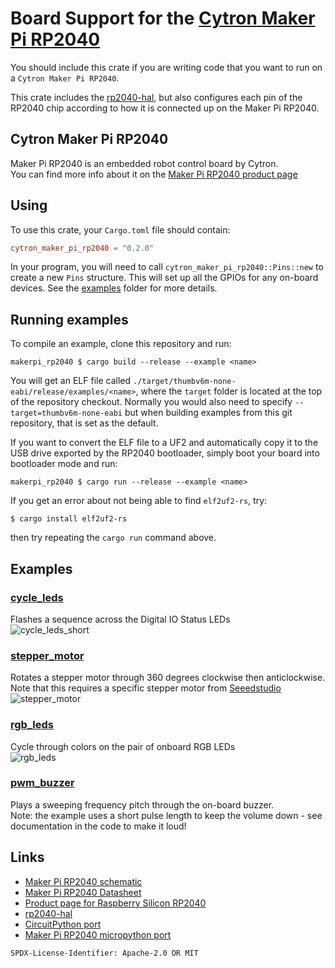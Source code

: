 # Board Support for the [Cytron Maker Pi RP2040]

You should include this crate if you are writing code that you want to run on
a `Cytron Maker Pi RP2040`.

This crate includes the [rp2040-hal], but also configures each pin of the
RP2040 chip according to how it is connected up on the Maker Pi RP2040.

[Cytron Maker Pi RP2040]: https://www.cytron.io/p-maker-pi-rp2040
[rp2040-hal]: https://github.com/rp-rs/rp-hal/tree/main/rp2040-hal

## Cytron Maker Pi RP2040

Maker Pi RP2040 is an embedded robot control board by Cytron.  
You can find more info about it on the [Maker Pi RP2040 product page](https://www.cytron.io/p-maker-pi-rp2040)

## Using

To use this crate, your `Cargo.toml` file should contain:

```toml
cytron_maker_pi_rp2040 = "0.2.0"
```

In your program, you will need to call `cytron_maker_pi_rp2040::Pins::new` to create
a new `Pins` structure. This will set up all the GPIOs for any on-board
devices. See the [examples](./examples) folder for more details.

## Running examples

To compile an example, clone this repository and run:

```console
makerpi_rp2040 $ cargo build --release --example <name>
```

You will get an ELF file called
`./target/thumbv6m-none-eabi/release/examples/<name>`, where the `target`
folder is located at the top of the repository checkout. Normally
you would also need to specify `--target=thumbv6m-none-eabi` but when
building examples from this git repository, that is set as the default.

If you want to convert the ELF file to a UF2 and automatically copy it to the
USB drive exported by the RP2040 bootloader, simply boot your board into
bootloader mode and run:

```console
makerpi_rp2040 $ cargo run --release --example <name>
```

If you get an error about not being able to find `elf2uf2-rs`, try:

```console
$ cargo install elf2uf2-rs
```
then try repeating the `cargo run` command above.

## Examples


### [cycle_leds](./examples/cycle_leds.rs)

Flashes a sequence across the Digital IO Status LEDs  
![cycle_leds_short](https://user-images.githubusercontent.com/60134748/147382950-5b604745-e228-4547-98fd-60a724a2722e.gif)

### [stepper_motor](./examples/stepper_motor.rs)

Rotates a stepper motor through 360 degrees clockwise then anticlockwise.  
Note that this requires a specific stepper motor from [Seeedstudio](https://www.seeedstudio.com/Small-Size-and-High-Torque-Stepper-Motor-24BYJ48-p-1922.html)  
![stepper_motor](https://user-images.githubusercontent.com/60134748/147382999-05e75b5f-d0d5-441a-ab51-25bb6e41589e.gif)

### [rgb_leds](./examples/rgb_leds.rs)

Cycle through colors on the pair of onboard RGB LEDs  
![rgb_leds](https://user-images.githubusercontent.com/60134748/147383061-d26a1684-b45e-4e1a-b32d-eb3591e6b085.gif)

### [pwm_buzzer](./examples/pwm_buzzer.rs)

Plays a sweeping frequency pitch through the on-board buzzer.  
Note: the example uses a short pulse length to keep the volume down - see documentation in the code to make it loud!  

## Links

- [Maker Pi RP2040 schematic](https://drive.google.com/file/d/1Zp8GYO8x7ThObB1G8RIZx2YdqrXtdUc0/view)
- [Maker Pi RP2040 Datasheet](https://docs.google.com/document/d/1DJASwxgbattM37V4AIlJVR4pxukq0up25LppA8-z_AY/edit?usp=sharing)
- [Product page for Raspberry Silicon RP2040](https://www.raspberrypi.org/products/rp2040/)
- [rp2040-hal](https://github.com/rp-rs/rp-hal/tree/main/rp2040-hal)
- [CircuitPython port](https://circuitpython.org/board/cytron_maker_pi_rp2040/)
- [Maker Pi RP2040 micropython port](https://github.com/CytronTechnologies/MAKER-PI-RP2040)

`SPDX-License-Identifier: Apache-2.0 OR MIT`

